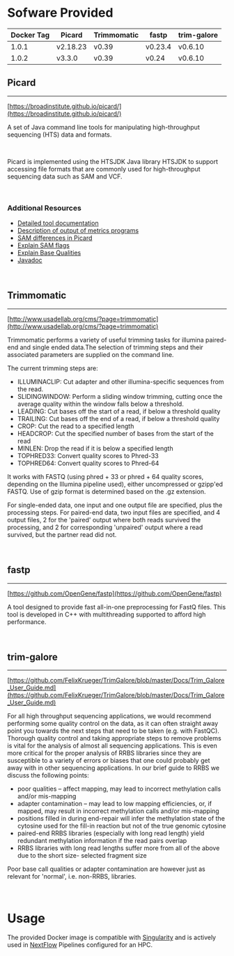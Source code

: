 # Sofware Provided

| Docker Tag | Picard   | Trimmomatic | fastp   | trim-galore |
|------------|----------|-------------|---------|-------------|
| 1.0.1      | v2.18.23 | v0.39       | v0.23.4 | v0.6.10     |
| 1.0.2      | v3.3.0   | v0.39       | v0.24   | v0.6.10     |


## Picard
---

[https://broadinstitute.github.io/picard/](https://broadinstitute.github.io/picard/)


A set of Java command line tools for manipulating high-throughput sequencing (HTS) data and formats.

<br>

Picard is implemented using the HTSJDK Java library HTSJDK to support accessing file formats that are commonly used for high-throughput sequencing data such as SAM and VCF.

<br>

### Additional Resources

* [Detailed tool documentation](https://broadinstitute.github.io/picard/command-line-overview.html#Overview)
* [Description of output of metrics programs](https://broadinstitute.github.io/picard/picard-metric-definitions.html)
* [SAM differences in Picard](https://broadinstitute.github.io/picard/sam-differences.html)
* [Explain SAM flags](https://broadinstitute.github.io/picard/explain-flags.html)
* [Explain Base Qualities](https://broadinstitute.github.io/picard/explain-qualities.html)
* [Javadoc](http://broadinstitute.github.io/picard/javadoc/picard/index.html)

<br>

## Trimmomatic
---

[http://www.usadellab.org/cms/?page=trimmomatic](http://www.usadellab.org/cms/?page=trimmomatic)


Trimmomatic performs a variety of useful trimming tasks for illumina paired-end and single ended data.The selection of trimming steps and their associated parameters are supplied on the command line.

The current trimming steps are:

* ILLUMINACLIP: Cut adapter and other illumina-specific sequences from the read.
* SLIDINGWINDOW: Perform a sliding window trimming, cutting once the average quality within the window falls below a threshold.
* LEADING: Cut bases off the start of a read, if below a threshold quality
* TRAILING: Cut bases off the end of a read, if below a threshold quality
* CROP: Cut the read to a specified length
* HEADCROP: Cut the specified number of bases from the start of the read
* MINLEN: Drop the read if it is below a specified length
* TOPHRED33: Convert quality scores to Phred-33
* TOPHRED64: Convert quality scores to Phred-64

It works with FASTQ (using phred + 33 or phred + 64 quality scores, depending on the Illumina pipeline used), either uncompressed or gzipp'ed FASTQ. Use of gzip format is determined based on the .gz extension.

For single-ended data, one input and one output file are specified, plus the processing steps. For paired-end data, two input files are specified, and 4 output files, 2 for the 'paired' output where both reads survived the processing, and 2 for corresponding 'unpaired' output where a read survived, but the partner read did not.

<br>

## fastp
---

[https://github.com/OpenGene/fastp](https://github.com/OpenGene/fastp)


A tool designed to provide fast all-in-one preprocessing for FastQ files. This tool is developed in C++ with multithreading supported to afford high performance.

<br>

## trim-galore
---

[https://github.com/FelixKrueger/TrimGalore/blob/master/Docs/Trim_Galore_User_Guide.md](https://github.com/FelixKrueger/TrimGalore/blob/master/Docs/Trim_Galore_User_Guide.md)


For all high throughput sequencing applications, we would recommend performing some quality control on the data, as it can often straight away point you towards the next steps that need to be taken (e.g. with FastQC). Thorough quality control and taking appropriate steps to remove problems is vital for the analysis of almost all sequencing applications. This is even more critical for the proper analysis of RRBS libraries since they are susceptible to a variety of errors or biases that one could probably get away with in other sequencing applications. In our brief guide to RRBS we discuss the following points:

* poor qualities – affect mapping, may lead to incorrect methylation calls and/or mis-mapping
* adapter contamination – may lead to low mapping efficiencies, or, if mapped, may result in incorrect methylation calls and/or mis-mapping
* positions filled in during end-repair will infer the methylation state of the cytosine used for the fill-in reaction but not of the true genomic cytosine
* paired-end RRBS libraries (especially with long read length) yield redundant methylation information if the read pairs overlap
* RRBS libraries with long read lengths suffer more from all of the above due to the short size- selected fragment size

Poor base call qualities or adapter contamination are however just as relevant for 'normal', i.e. non-RRBS, libraries.

<br>

# Usage

The provided Docker image is compatible with [Singularity](https://sylabs.io/docs/) and is actively used in [NextFlow](https://www.nextflow.io/) Pipelines configured for an HPC.

<br>
